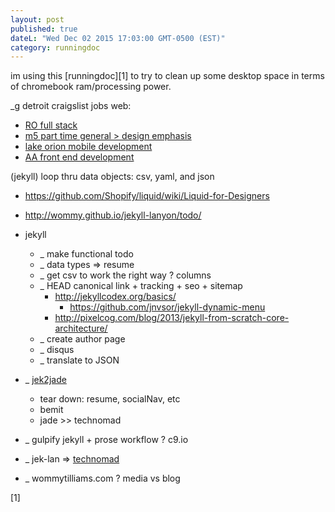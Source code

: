 ```yaml
---
layout: post
published: true
dateL: "Wed Dec 02 2015 17:03:00 GMT-0500 (EST)"
category: runningdoc
---
```





im using this [runningdoc][1] to try to clean up some desktop space in terms of chromebook ram/processing power.

_g detroit craigslist jobs web:

- [RO full stack ](https://detroit.craigslist.org/okl/web/5331939890.html)
- [m5 part time general > design emphasis](https://detroit.craigslist.org/okl/web/5312306951.html)
- [lake orion mobile development](https://detroit.craigslist.org/okl/web/5309776445.html)
- [AA front end development](https://toledo.craigslist.org/web/5338283761.html)

(jekyll) loop thru data objects: csv, yaml, and json  

- <https://github.com/Shopify/liquid/wiki/Liquid-for-Designers>
- <http://wommy.github.io/jekyll-lanyon/todo/>

- jekyll
    - _ make functional todo
    - _ data types => resume
    - _ get csv to work the right way ? columns
    - _ HEAD canonical link + tracking + seo + sitemap
        - <http://jekyllcodex.org/basics/>
            - <https://github.com/jnvsor/jekyll-dynamic-menu>
        - <http://pixelcog.com/blog/2013/jekyll-from-scratch-core-architecture/>
    - _ create author page
    - _ disqus
    - _ translate to JSON
- _ [jek2jade](http://jek2jade-wommy.c9.io:8080/resume.html) 
    - tear down: resume, socialNav, etc
    - bemit
    - jade >> technomad
- _ gulpify jekyll + prose workflow ? c9.io
- _ jek-lan => [technomad](https://github.com/wommy/technomad)
- _ wommytilliams.com ? media vs blog




[1]

